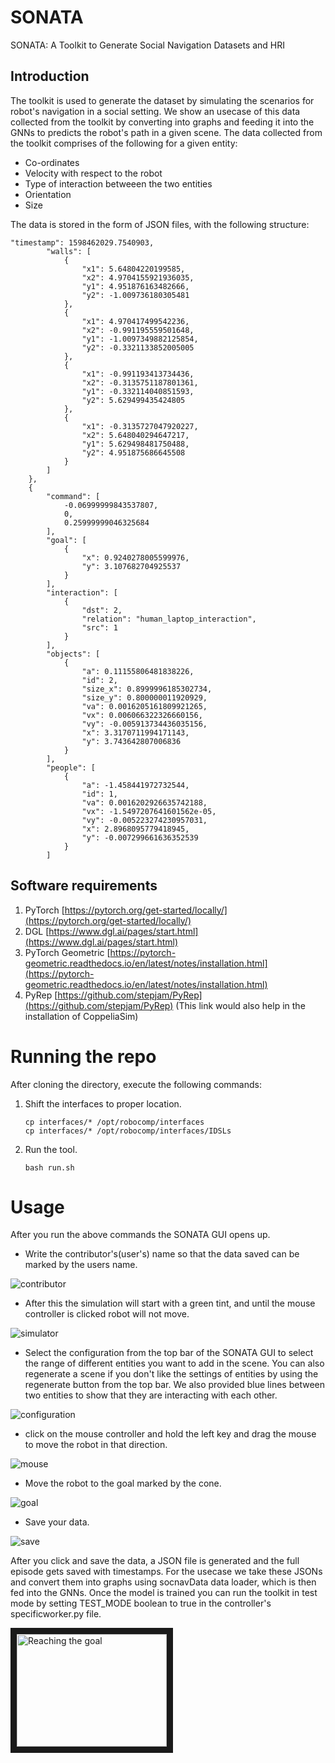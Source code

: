 # SONATA

SONATA: A Toolkit to Generate Social Navigation Datasets and HRI

## Introduction

The toolkit is used to generate the dataset by simulating the scenarios for robot's navigation in a social setting. We show an usecase of this data collected from the toolkit by converting into graphs and feeding it into the GNNs to predicts the robot's path in a given scene. The data collected from the toolkit comprises of the following for a given entity:
* Co-ordinates
* Velocity with respect to the robot
* Type of interaction betweeen the two entities
* Orientation
* Size

The data is stored in the form of JSON files, with the following structure:
```
"timestamp": 1598462029.7540903,
        "walls": [
            {
                "x1": 5.64804220199585,
                "x2": 4.9704155921936035,
                "y1": 4.951876163482666,
                "y2": -1.009736180305481
            },
            {
                "x1": 4.970417499542236,
                "x2": -0.991195559501648,
                "y1": -1.0097349882125854,
                "y2": -0.3321133852005005
            },
            {
                "x1": -0.991193413734436,
                "x2": -0.3135751187801361,
                "y1": -0.332114040851593,
                "y2": 5.629499435424805
            },
            {
                "x1": -0.3135727047920227,
                "x2": 5.648040294647217,
                "y1": 5.629498481750488,
                "y2": 4.951875686645508
            }
        ]
    },
    {
        "command": [
            -0.06999999843537807,
            0,
            0.25999999046325684
        ],
        "goal": [
            {
                "x": 0.9240278005599976,
                "y": 3.107682704925537
            }
        ],
        "interaction": [
            {
                "dst": 2,
                "relation": "human_laptop_interaction",
                "src": 1
            }
        ],
        "objects": [
            {
                "a": 0.11155806481838226,
                "id": 2,
                "size_x": 0.8999996185302734,
                "size_y": 0.800000011920929,
                "va": 0.0016205161809921265,
                "vx": 0.006066322326660156,
                "vy": -0.005913734436035156,
                "x": 3.3170711994171143,
                "y": 3.743642807006836
            }
        ],
        "people": [
            {
                "a": -1.458441972732544,
                "id": 1,
                "va": 0.0016202926635742188,
                "vx": -1.5497207641601562e-05,
                "vy": -0.005223274230957031,
                "x": 2.8968095779418945,
                "y": -0.007299661636352539
            }
        ]
```

## Software requirements
1. PyTorch [https://pytorch.org/get-started/locally/](https://pytorch.org/get-started/locally/)
2. DGL [https://www.dgl.ai/pages/start.html](https://www.dgl.ai/pages/start.html)
3. PyTorch Geometric [https://pytorch-geometric.readthedocs.io/en/latest/notes/installation.html](https://pytorch-geometric.readthedocs.io/en/latest/notes/installation.html)
4. PyRep [https://github.com/stepjam/PyRep](https://github.com/stepjam/PyRep) (This link would also help in the installation of CoppeliaSim)

# Running the repo

After cloning the directory, execute the following commands:
1. Shift the interfaces to proper location.
    ```
    cp interfaces/* /opt/robocomp/interfaces
    cp interfaces/* /opt/robocomp/interfaces/IDSLs
    ```
2. Run the tool.
    ```
    bash run.sh
    ```

# Usage

After you run the above commands the SONATA GUI opens up.

* Write the contributor's(user's) name so that the data saved can be marked by the users name.

![contributor](./images/get_contributer.png)

* After this the simulation will start with a green tint, and until the mouse controller is clicked robot will not move. 

![simulator](./images/simulation_green_start.png)

* Select the configuration from the top bar of the SONATA GUI to select the range of different entities you want to add in the scene. You can also regenerate a scene if you don't like the settings of entities by using the regenerate button from the top bar. We also provided blue lines between two entities to show that they are interacting with each other.

![configuration](./images/select_range.png)

* click on the mouse controller and hold the left key and drag the mouse to move the robot in that direction.

![mouse](./images/click_joystick.png)

* Move the robot to the goal marked by the cone.

![goal](./images/reach_goal.png)

* Save your data.

![save](./images/save.png)


After you click and save the data, a JSON file is generated and the full episode gets saved with timestamps. For the usecase we take these JSONs and convert them into graphs using socnavData data loader, which is then fed into the GNNs. Once the model is trained you can run the toolkit in test mode by setting TEST_MODE boolean to true in the controller's specificworker.py file.

<a href="https://www.youtube.com/watch?v=i_kkKqTwbBE" target="_blank"><img src="http://img.youtube.com/vi/i_kkKqTwbBE/0.jpg" 
alt="Reaching the goal" width="240" height="180" border="10" /></a>
